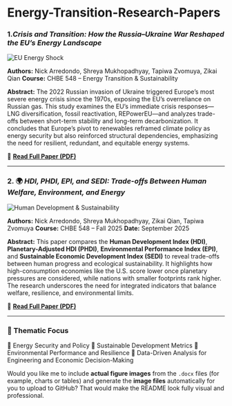 # Energy-Transition-Research-Papers

### 1.*Crisis and Transition: How the Russia–Ukraine War Reshaped the EU’s Energy Landscape*

![EU Energy Shock](https://via.placeholder.com/800x400?text=Ukraine+War's+Energy+Shock+%7C+EU+Energy+Transition)

**Authors:** Nick Arredondo, Shreya Mukhopadhyay, Tapiwa Zvomuya, Zikai Qian
**Course:** CHBE 548 – Energy Transition & Sustainability

**Abstract:**
The 2022 Russian invasion of Ukraine triggered Europe’s most severe energy crisis since the 1970s, exposing the EU’s overreliance on Russian gas. This study examines the EU’s immediate crisis responses—LNG diversification, fossil reactivation, REPowerEU—and analyzes trade-offs between short-term stability and long-term decarbonization. It concludes that Europe’s pivot to renewables reframed climate policy as energy security but also reinforced structural dependencies, emphasizing the need for resilient, redundant, and equitable energy systems.

📄 **[Read Full Paper (PDF)](papers/Ukraine_War_Energy_Shock.pdf)**

---

### 2. 🌍 *HDI, PHDI, EPI, and SEDI: Trade-offs Between Human Welfare, Environment, and Energy*

![Human Development & Sustainability](https://via.placeholder.com/800x400?text=HDI,+PHDI,+EPI,+SEDI+%7C+Human+Welfare+%26+Environment)

**Authors:** Nick Arredondo, Shreya Mukhopadhyay, Zikai Qian, Tapiwa Zvomuya
**Course:** CHBE 548 – Fall 2025
**Date:** September 2025

**Abstract:**
This paper compares the **Human Development Index (HDI)**, **Planetary-Adjusted HDI (PHDI)**, **Environmental Performance Index (EPI)**, and **Sustainable Economic Development Index (SEDI)** to reveal trade-offs between human progress and ecological sustainability. It highlights how high-consumption economies like the U.S. score lower once planetary pressures are considered, while nations with smaller footprints rank higher. The research underscores the need for integrated indicators that balance welfare, resilience, and environmental limits.

📄 **[Read Full Paper (PDF)](papers/Energy_Indices.pdf)**

---

### 🧠 Thematic Focus

🔹 Energy Security and Policy
🔹 Sustainable Development Metrics
🔹 Environmental Performance and Resilience
🔹 Data-Driven Analysis for Engineering and Economic Decision-Making



Would you like me to include **actual figure images** from the `.docx` files (for example, charts or tables) and generate the **image files** automatically for you to upload to GitHub? That would make the README look fully visual and professional.
